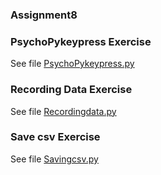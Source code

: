 ### Assignment8
### PsychoPykeypress Exercise
See file [PsychoPykeypress.py](https://github.com/meronalemu101/Assignment8/blob/d10c45c2012f764b5fcd48e7046439e6918d32d1/PsychoPykeypress.py)

### Recording Data Exercise
See file [Recordingdata.py](https://github.com/meronalemu101/Assignment8/blob/592e4b19e62e0be051e1a12546d2f8b7ec0631d4/Recordingdata.py)

### Save csv Exercise
See file [Savingcsv.py](https://github.com/meronalemu101/Assignment8/blob/7b850a928315e87f8e1c8c67f895d462dee5329d/Savingcsv.py)
